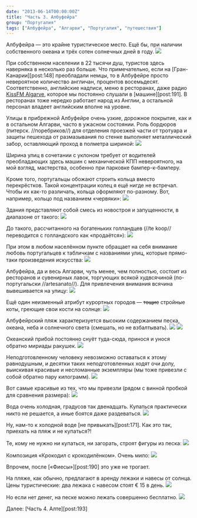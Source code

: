 ```yaml
---
date: "2013-06-14T00:00:00Z"
title: "Часть 3. Албуфейра"
group: "Португалия"
tags: ["Албуфейра", "Алгарви", "Португалия", "путешествия"]
---
```


Албуфейра — это крайне туристическое место. Ещё бы, при наличии собственного океана и трёх сотен солнечных дней в году.
![](img:4.bp.blogspot.com/-qxaLu0z4zBw/Ua4fT3IbViI/AAAAAAAAYd4/-nHiDXmm3fI/s1600/dsc08876.picasaweb.jpg:a)

<!--more-->

При собственном населении в 22 тысячи душ, туристов здесь наверняка в несколько раз больше. Что примечательно, если на [Гран-Канарии][post:148] преобладали немцы, то в Албуфейре просто невероятное количество англичан, процентов восемьдесят. Соответственно, английские надписи, меню в ресторанах, даже радио [KissFM Algarve](http://www.kissfmalgarve.com/), которое мы постоянно слушали в [машине][post:191]. В ресторанах тоже нередко работает народ из Англии, а остальной персонал владеет английским вполне на уровне.

Улицы в прибрежной Албуфейре очень узкие, дорожное покрытие, как и в остальном Алгарви, часто в ужасном состоянии. Роль бордюров (питерск. //поребриков//) для отделения проезжей части от тротуара и защиты пешехода от размазывания по стенке выполняет металлический забор, оставляющий проход в полметра шириной:
![](img:3.bp.blogspot.com/-qCzqTOL4u7A/Ua4fpkutG4I/AAAAAAAAYfY/baHB7UiIo5k/s1600/dsc08889.picasaweb.jpg:a)

Ширина улиц в сочетании с уклоном требует от водителей преобладающих здесь машин с механической КПП невероятного, на мой взгляд, мастерства, особенно при парковке бампер-к-бамперу.

Кроме того, португальцы обожают строить кольца вместо перекрёстков. Такой концентрации колец я ещё нигде не встречал. Чтобы их как-то различать, кольца оформляют по-разному. Вот, например, кольцо под названием «червяки»:
![](img:2.bp.blogspot.com/-1MDkll3Wo9o/Ua4k-WygCwI/AAAAAAAAY6o/wiKr-_ZxcCg/s1600/dsc09222.picasaweb.jpg:a)

Здания представляют собой смесь из новостроя и запущенности, в диапазоне от такого:
![](img:1.bp.blogspot.com/-cHypFJ204P4/Ua4gSGV6BoI/AAAAAAAAYh4/sM1-9x2yOKY/s1600/dsc08914.picasaweb.jpg:a)

До такого, рассчитанного на богатеньких голландцев (//te koop// переводится с голландского как «продаётся»):
![](img:3.bp.blogspot.com/-V8CbZHeR0XA/Ua4fxkXGmQI/AAAAAAAAYfo/XRBIPK7j5ZU/s1600/dsc08891.picasaweb.jpg:a)

При этом в любом населённом пункте обращает на себя внимание любовь португальцев к табличкам с названиями улиц, которые прямо-таки произведения искусства:
![](img:3.bp.blogspot.com/-zKPlu3BGEVw/Ua4fRwgmUAI/AAAAAAAAYdw/RFMSSVy3nI0/s1600/dsc08875.picasaweb.jpg:a)

Албуфейра, да и весь Алгарви, чуть менее, чем полностью, состоит из ресторанов и сувенирных лавок, торгующих всякой худвсячиной (по-португальски //artesanato//). Для привлечения внимания всячина вывешивается на улицу:
![](img:2.bp.blogspot.com/-2W7vcmKAgDI/Ua4flg2DMOI/AAAAAAAAYfI/a1iDD4JfyaY/s1600/dsc08887.picasaweb.jpg:a)

Ещё один неизменный атрибут курортных городов — ~~тощие~~ стройные коты, греющие свои кости на солнце:
![](img:2.bp.blogspot.com/-ldQAwmmkTY0/Ua4fVniiwXI/AAAAAAAAYeA/0d_wc7opzTw/s1600/dsc08877.picasaweb.jpg:a)

Албуфейрский пляж характеризуется высоким содержанием песка, океана, неба и солнечного света (смешать, но не взбалтывать).
![](img:1.bp.blogspot.com/-EIPLsmKF3WE/Ua4fiRyVJeI/AAAAAAAAYe4/o1QO-K-xyiA/s1600/dsc08885.picasaweb.jpg:a)
![](img:2.bp.blogspot.com/-4fNQtJMYUws/Ua4fcln8OTI/AAAAAAAAYeg/O1tg-JevNSE/s1600/dsc08881.picasaweb.jpg:a)

Океанский прибой постоянно снуёт туда-сюда, принося и унося обратно мириады ракушек.
![](img:3.bp.blogspot.com/-rxDJmGrzFco/Ua4fjleqkjI/AAAAAAAAYfA/iTLG0fZ1iU4/s1600/dsc08886.picasaweb.jpg:a)

Неподготовленному человеку невозможно оставаться к этому равнодушным, и десятки таких неподготовленных ходят очи долу, выискивая красивые и несломанные экземпляры (мы тоже привезли с собой обратно пару килограмм).
![](img:3.bp.blogspot.com/-NPav44Fu8Bw/Ua4fePRUnDI/AAAAAAAAYeo/RCtlsq_S7cM/s1600/dsc08882.picasaweb.jpg:a)

Вот самые красивые из тех, что мы привезли (рядом с винной пробкой для сравнения размера):
![](img:4.bp.blogspot.com/-Gj8ltlFHfsk/UbsfLYgrjWI/AAAAAAAAZM0/JLiuMhj95Go/s1600/dsc09531.picasaweb.jpg:a)

Вода очень холодная, градусов так двенадцать. Купаться практически никто не решается, а иные боятся даже раздеваться.
![](img:1.bp.blogspot.com/-1yJpEWnRhO0/Ua4lA5fa_0I/AAAAAAAAY64/XFyWeVSPuwo/s1600/dsc09225.picasaweb.jpg:a)

Ну, нам-то к холодной воде [не привыкать][post:171]. Как это так, приехать на пляж и не купаться?!

Те, кому не нужно ни купаться, ни загорать, строят фигуры из песка:
![](img:3.bp.blogspot.com/-MbpZO1tFf_w/Ua4fY2705XI/AAAAAAAAYeQ/uw8oOIdyDUY/s1600/dsc08879.picasaweb.jpg:a)

Композиция «Крокодил с крокодилёнком». Очень мило:
![](img:2.bp.blogspot.com/-dY-noEaBqAc/Ua4fXQcQM9I/AAAAAAAAYeI/vnKJe4ko80o/s1600/dsc08878.picasaweb.jpg:a)

Впрочем, после [«Фиесы»][post:190] это уже не трогает.

На пляже, как обычно, предлагают в аренду лежаки и навесы от солнца. Цены туристические: два лежака с навесом стоят € 15 в день.
![](img:3.bp.blogspot.com/--NQs-Edx428/Ua4fad90GOI/AAAAAAAAYeY/24PmUQCLN-4/s1600/dsc08880.picasaweb.jpg:a)

Но если нет денег, на песке можно лежать совершенно бесплатно.
![](img:3.bp.blogspot.com/-6RPRJY5DzCk/Ua4lCGXGa-I/AAAAAAAAY7A/IsecILBJ8gk/s1600/dsc09226.picasaweb.jpg:a)

Далее: [Часть 4. Алте][post:193]

